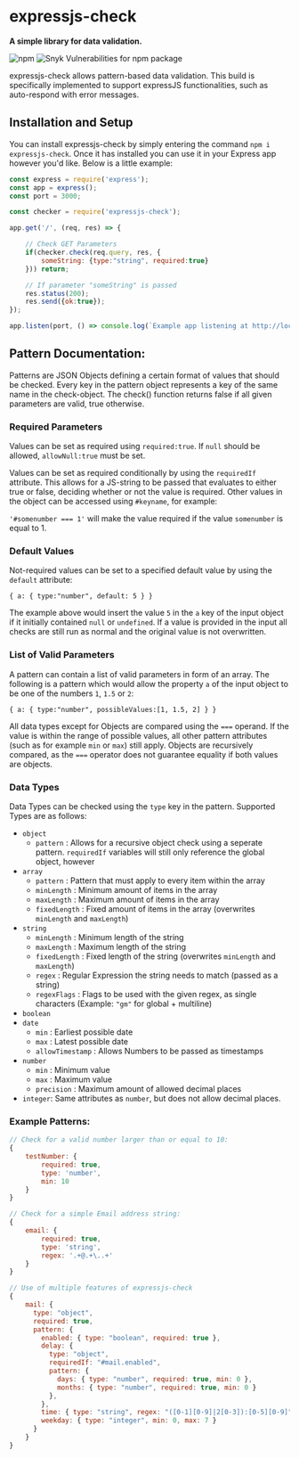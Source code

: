 # expressjs-check
**A simple library for data validation.**

![npm](https://img.shields.io/npm/v/expressjs-check)
![Snyk Vulnerabilities for npm package](https://img.shields.io/snyk/vulnerabilities/npm/expressjs-check)

expressjs-check allows pattern-based data validation. This build is specifically implemented to support expressJS functionalities, such as auto-respond with error messages.

## Installation and Setup
You can install expressjs-check by simply entering the command `npm i expressjs-check`. Once it has installed you can use it in your Express app however you'd like. Below is a little example:

```js
const express = require('express');
const app = express();
const port = 3000;

const checker = require('expressjs-check');

app.get('/', (req, res) => {

    // Check GET Parameters
    if(checker.check(req.query, res, {
        someString: {type:"string", required:true}
    })) return;

    // If parameter "someString" is passed
    res.status(200);
    res.send({ok:true});
});

app.listen(port, () => console.log(`Example app listening at http://localhost:${port}`));
```

## Pattern Documentation:
Patterns are JSON Objects defining a certain format of values that should be checked. Every key in the pattern object represents a key of the same name in the check-object. The check() function returns false if all given parameters are valid, true otherwise.

### Required Parameters
Values can be set as required using `required:true`.
If `null` should be allowed, `allowNull:true` must be set.

Values can be set as required conditionally by using the `requiredIf` attribute. This allows for a JS-string to be passed that evaluates to either true or false, deciding whether or not the value is required. Other values in the object can be accessed using `#keyname`, for example:

`'#somenumber === 1'` will make the value required if the value `somenumber` is equal to 1.

### Default Values
Not-required values can be set to a specified default value by using the `default` attribute:

`{ a: { type:"number", default: 5 } }`

The example above would insert the value `5` in the `a` key of the input object if it initially contained `null` or `undefined`. If a value is provided in the input all checks are still run as normal and the original value is not overwritten.

### List of Valid Parameters
A pattern can contain a list of valid parameters in form of an array. The following is a pattern which would allow the property `a` of the input object to be one of the numbers `1`, `1.5` or `2`:

`{ a: { type:"number", possibleValues:[1, 1.5, 2] } }`

All data types except for Objects are compared using the `===` operand. If the value is within the range of possible values, all other pattern attributes (such as for example `min` or `max`) still apply.
Objects are recursively compared, as the `===` operator does not guarantee equality if both values are objects.

### Data Types
Data Types can be checked using the `type` key in the pattern. Supported Types are as follows:
 * `object`
   - `pattern` : Allows for a recursive object check using a seperate pattern. `requiredIf` variables will still only reference the global object, however
 * `array`
   - `pattern` : Pattern that must apply to every item within the array
   - `minLength` : Minimum amount of items in the array
   - `maxLength` : Maximum amount of items in the array
   - `fixedLength` : Fixed amount of items in the array (overwrites `minLength` and `maxLength`)
 * `string`
   - `minLength` : Minimum length of the string
   - `maxLength` : Maximum length of the string
   - `fixedLength` : Fixed length of the string (overwrites `minLength` and `maxLength`)
   - `regex` : Regular Expression the string needs to match (passed as a string)
   - `regexFlags` : Flags to be used with the given regex, as single characters (Example: `"gm"` for global + multiline)
 * `boolean`
 * `date`
   - `min` : Earliest possible date
   - `max` : Latest possible date
   - `allowTimestamp` : Allows Numbers to be passed as timestamps
 * `number`
   - `min` : Minimum value
   - `max` : Maximum value
   - `precision` : Maximum amount of allowed decimal places
 * `integer`: Same attributes as `number`, but does not allow decimal places.

### Example Patterns:
```js
// Check for a valid number larger than or equal to 10:
{
	testNumber: {
		required: true,
		type: 'number',
		min: 10
	}
}

// Check for a simple Email address string:
{
	email: {
		required: true,
		type: 'string',
		regex: '.+@.+\..+'
	}
}

// Use of multiple features of expressjs-check
{
    mail: {
      type: "object",
      required: true,
      pattern: {
        enabled: { type: "boolean", required: true },
        delay: {
          type: "object",
          requiredIf: "#mail.enabled",
          pattern: {
            days: { type: "number", required: true, min: 0 },
            months: { type: "number", required: true, min: 0 }
          },
        },
        time: { type: "string", regex: "([0-1][0-9]|2[0-3]):[0-5][0-9]" },
        weekday: { type: "integer", min: 0, max: 7 }
      }
    }
}
```
